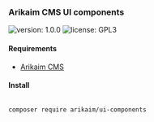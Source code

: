 ### Arikaim CMS UI components
![version: 1.0.0](https://img.shields.io/github/release/arikaim/ui-components.svg)
![license: GPL3](https://img.shields.io/badge/License-GPLv3-blue.svg)



#### Requirements   
  * [Arikaim CMS](https://github.com/arikaim/arikaim)



#### Install
```bash

composer require arikaim/ui-components

```
